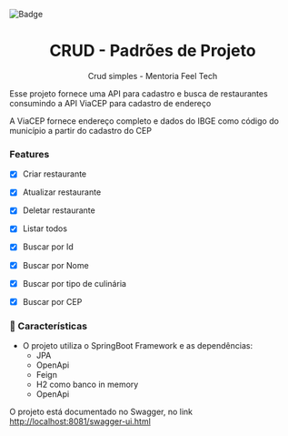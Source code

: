 
![Badge](https://img.shields.io/badge/JAVA-Feel%20Tech-blueviolet?style=for-the-badge&logo=appveyor)

<h1 align="center">CRUD - Padrões de Projeto </h1> 

<p align="center"> Crud simples - Mentoria Feel Tech</p>


<p> Esse projeto fornece uma API para cadastro e busca de restaurantes consumindo a API ViaCEP para cadastro de endereço  </p>
<p> A ViaCEP fornece endereço completo e dados do IBGE como código do município a partir do cadastro do CEP  </p>



### Features

- [x] Criar restaurante
- [x] Atualizar restaurante
- [x] Deletar restaurante
- [x] Listar todos
- [x] Buscar por Id
- [x] Buscar por Nome
- [x] Buscar por tipo de culinária
- [x] Buscar por CEP


### 🎲 Características

- O projeto utiliza o SpringBoot Framework e as dependências:
    - JPA
    - OpenApi
    - Feign
    - H2 como banco in memory
    - OpenApi


O projeto está documentado no Swagger, no link <http://localhost:8081/swagger-ui.html>
